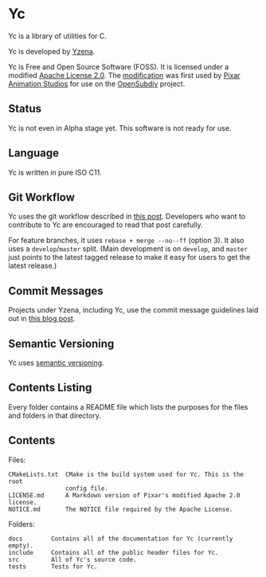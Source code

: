 # Yc

Yc is a library of utilities for C.

Yc is developed by [Yzena](http://yzena.com/).

Yc is Free and Open Source Software (FOSS). It is licensed under a modified
[Apache License 2.0](https://www.apache.org/licenses/LICENSE-2.0.html). The
[modification](http://graphics.pixar.com/opensubdiv/docs/license.html) was first
used by [Pixar Animation Studios](https://www.pixar.com/) for use on the
[OpenSubdiv](http://graphics.pixar.com/opensubdiv/docs/intro.html) project.

## Status

Yc is not even in Alpha stage yet. This software is not ready for use.

## Language

Yc is written in pure ISO C11.

## Git Workflow

Yc uses the git workflow described in
[this post](http://endoflineblog.com/oneflow-a-git-branching-model-and-workflow).
Developers who want to contribute to Yc are encouraged to read that post
carefully.

For feature branches, it uses `rebase + merge --no--ff` (option 3). It also uses
a `develop`/`master` split. (Main development is on `develop`, and `master` just
points to the latest tagged release to make it easy for users to get the latest
release.)

## Commit Messages

Projects under Yzena, including Yc, use the commit message guidelines laid out
in [this blog post](http://tbaggery.com/2008/04/19/a-note-about-git-commit-messages.html).

## Semantic Versioning

Yc uses [semantic versioning](http://semver.org/).

## Contents Listing

Every folder contains a README file which lists the purposes for the files and
folders in that directory.

## Contents

Files:

	CMakeLists.txt  CMake is the build system used for Yc. This is the root
	                config file.
	LICENSE.md      A Markdown version of Pixar's modified Apache 2.0 license.
	NOTICE.md       The NOTICE file required by the Apache License.

Folders:

	docs        Contains all of the documentation for Yc (currently empty).
	include     Contains all of the public header files for Yc.
	src         All of Yc's source code.
	tests       Tests for Yc.
